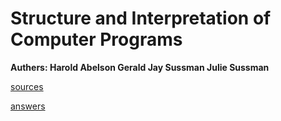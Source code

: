 # Structure and Interpretation of Computer Programs 
**Authers: Harold Abelson  Gerald Jay Sussman  Julie Sussman**


[sources](http://www.mitpress.mit.edu/sites/default/files/sicp/index.html)

[answers](https://sicp.readthedocs.io/en/latest/)

